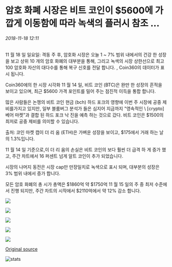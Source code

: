 # 암호 화폐 시장은 비트 코인이 $5600에 가깝게 이동함에 따라 녹색의 플러시 참조 ...

###### 2018-11-18 12:11

11 월 18 일 일요일: 격동 주 후, 암호화 시장은 오늘 1 ~ 7% 범위 내에서의 건강 한 성장을 보고 상위 10 개의 암호 화폐의 대부분을 통해, 그리고 녹색의 시장 상한선으로 최고 100 암호화 자산의 대다수를 통해 복구 신호를 전달 합니다. , Coin360의 데이터가 표시 됩니다.

Coin360에의 한 시장 시각화 11 월 14 일, 비트 코인 (BTC)은 완만 한 성장의 흔적을 보이고 있으며, 최근 $5600 가격 포인트를 밀어 주는 점진적 이득을 통합 합니다.

많은 사람들은 논쟁의 비트 코인 현금 (bch) 하드 포크의 영향에 이번 주 시장에 공중 제비를가지고 있지만, 일부 블룸버그 분석가 들은 심지어 지금까지 "영속적인 \ [crypto] 베어 마켓"과 결합 된 하드 포크 낙 진을 예측 하는 것으로 갔다. 비트 코인은 $1500의 최저로 공중 제비를 의미할 수 있습니다.

출처: 코인 마켓 캡이 더 리 움 (ETH)은 가벼운 성장을 보이고, $175에서 거래 하는 날의 1.3%입니다.

11 월 14 일 기준으로,이 더 리 움의 손실은 비트 코인의 보다 훨씬 더 급격 하 게 증가 했 고, 주간 차트에서 16 퍼센트 넘게 알트 코인이 추가 되었습니다.

시장의 나머지 동전은 시장 cap만 만장일치로 녹색으로 표시 되며, 대부분의 성장은 3% 범위 내에서 증가 합니다.

모든 암호 화폐의 총 시가 총액은 $1860억 약 $1750억 11 월 15 일의 주 중 최저 수준에서 진행 되지만, 주간 차트의 시작에서 $2110억에서 약 12% 감소 합니다.

![](https://s3.cointelegraph.com/storage/uploads/view/9c61f38079f2380baf203f4ad51ac41a.png)

![](https://s3.cointelegraph.com/storage/uploads/view/b3c7b7828f40d1cd83bc719e1a3b32ab.png)

![](https://s3.cointelegraph.com/storage/uploads/view/e55d11b0640ad3f6a4654ae422404424.png)

![](https://s3.cointelegraph.com/storage/uploads/view/27ebaf215c2b30ca5bb432cdd9a54191.png)

![](https://s3.cointelegraph.com/storage/uploads/view/2a89cec18d18a6b5e442cc000d266d0d.png)

[Original source](https://cointelegraph.com/news/crypto-markets-see-flush-of-green-as-bitcoin-moves-closer-to-5-600)

![stats](https://c.statcounter.com/11760860/0/a89fa40b/1/ "stats")